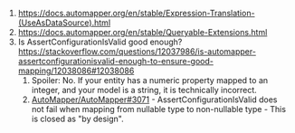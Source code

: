 1. https://docs.automapper.org/en/stable/Expression-Translation-(UseAsDataSource).html
2. https://docs.automapper.org/en/stable/Queryable-Extensions.html
3. Is AssertConfigurationIsValid good enough? https://stackoverflow.com/questions/12037986/is-automapper-assertconfigurationisvalid-enough-to-ensure-good-mapping/12038086#12038086
    1. Spoiler: No.  If your entity has a numeric property mapped to an integer, and your model is a string, it is technically incorrect. 
    2. [AutoMapper/AutoMapper#3071](https://github.com/AutoMapper/AutoMapper/issues/3071) - AssertConfigurationIsValid does not fail when mapping from nullable type to non-nullable type
           - This is closed as "by design".
